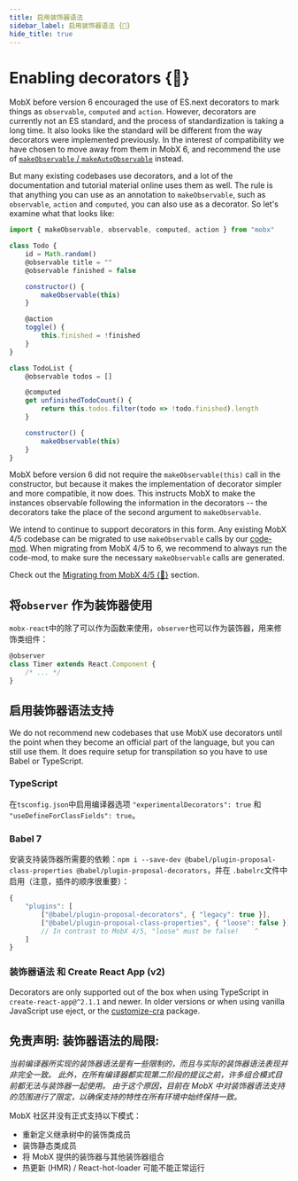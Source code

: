 ```yaml
---
title: 启用装饰器语法
sidebar_label: 启用装饰器语法 {🚀}
hide_title: true
---
```


<script async type="text/javascript" src="//cdn.carbonads.com/carbon.js?serve=CEBD4KQ7&placement=mobxjsorg" id="_carbonads_js"></script>

# Enabling decorators {🚀}

MobX before version 6 encouraged the use of ES.next decorators to mark things as `observable`, `computed` and `action`. However, decorators are currently not an ES standard, and the process of standardization is taking a long time. It also looks like the standard will be different from the way decorators were implemented previously. In the interest of compatibility we have chosen to move away from them in MobX 6, and recommend the use of [`makeObservable` / `makeAutoObservable`](observable-state.md) instead.

But many existing codebases use decorators, and a lot of the documentation and tutorial material online uses them as well. The rule is that anything you can use as an annotation to `makeObservable`, such as `observable`, `action` and `computed`, you can also use as a decorator. So let's examine what that looks like:

```javascript
import { makeObservable, observable, computed, action } from "mobx"

class Todo {
    id = Math.random()
    @observable title = ""
    @observable finished = false

    constructor() {
        makeObservable(this)
    }

    @action
    toggle() {
        this.finished = !finished
    }
}

class TodoList {
    @observable todos = []

    @computed
    get unfinishedTodoCount() {
        return this.todos.filter(todo => !todo.finished).length
    }

    constructor() {
        makeObservable(this)
    }
}
```

MobX before version 6 did not require the `makeObservable(this)` call in the constructor, but because it makes the implementation of decorator simpler and more compatible, it now does. This instructs MobX to make the instances observable following the information in the decorators -- the decorators take the place of the second argument to `makeObservable`.

We intend to continue to support decorators in this form.
Any existing MobX 4/5 codebase can be migrated to use `makeObservable` calls by our [code-mod](https://www.npmjs.com/package/mobx-undecorate).
When migrating from MobX 4/5 to 6, we recommend to always run the code-mod, to make sure the necessary `makeObservable` calls are generated.

Check out the [Migrating from MobX 4/5 {🚀}](migrating-from-4-or-5.md) section.

## 将`observer` 作为装饰器使用

`mobx-react`中的除了可以作为函数来使用，`observer`也可以作为装饰器，用来修饰类组件：

```javascript
@observer
class Timer extends React.Component {
    /* ... */
}
```

## 启用装饰器语法支持

We do not recommend new codebases that use MobX use decorators until the point when they become an official part of the language, but you can still use them. It does require setup for transpilation so you have to use Babel or TypeScript.

### TypeScript

在`tsconfig.json`中启用编译器选项 `"experimentalDecorators": true` 和 `"useDefineForClassFields": true`。

### Babel 7

安装支持装饰器所需要的依赖：`npm i --save-dev @babel/plugin-proposal-class-properties @babel/plugin-proposal-decorators`，并在 `.babelrc`文件中启用（注意，插件的顺序很重要）：

```javascript
{
    "plugins": [
        ["@babel/plugin-proposal-decorators", { "legacy": true }],
        ["@babel/plugin-proposal-class-properties", { "loose": false }]
        // In contrast to MobX 4/5, "loose" must be false!    ^
    ]
}
```

### 装饰器语法 和 Create React App (v2)

Decorators are only supported out of the box when using TypeScript in `create-react-app@^2.1.1` and newer. In older versions or when using vanilla JavaScript use eject, or the [customize-cra](https://github.com/arackaf/customize-cra) package.

## 免责声明: 装饰器语法的局限:

_当前编译器所实现的装饰器语法是有一些限制的，而且与实际的装饰器语法表现并非完全一致。 此外，在所有编译器都实现第二阶段的提议之前，许多组合模式目前都无法与装饰器一起使用。 由于这个原因，目前在 MobX 中对装饰器语法支持的范围进行了限定，以确保支持的特性在所有环境中始终保持一致。_

MobX 社区并没有正式支持以下模式：

-   重新定义继承树中的装饰类成员
-   装饰静态类成员
-   将 MobX 提供的装饰器与其他装饰器组合
-   热更新 (HMR) / React-hot-loader 可能不能正常运行
